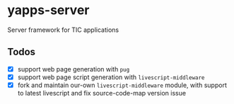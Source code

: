 # yapps-server

Server framework for TIC applications


## Todos

- [x] support web page generation with `pug`
- [x] support web page script generation with `livescript-middleware`
- [x] fork and maintain our-own `livescript-middleware` module, with support to latest livescript and fix source-code-map version issue
